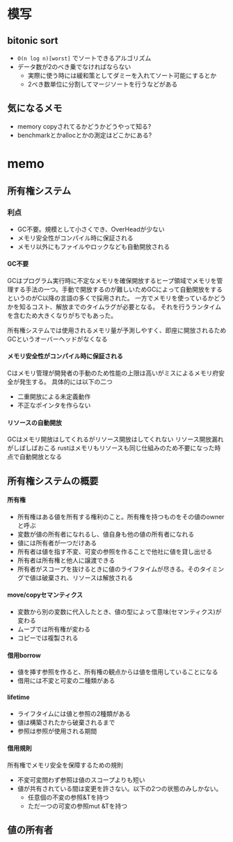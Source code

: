 # 模写

## bitonic sort

- `O(n log n)[worst]` でソートできるアルゴリズム
- データ数が2のべき乗でなければならない
  - 実際に使う時には緩和策としてダミーを入れてソート可能にするとか
  - 2べき数単位に分割してマージソートを行うなどがある 



## 気になるメモ

- memory copyされてるかどうかどうやって知る?
- benchmarkとかallocとかの測定はどこかにある?


# memo
## 所有権システム

### 利点

- GC不要。規模として小さくでき、OverHeadが少ない
- メモリ安全性がコンパイル時に保証される
- メモリ以外にもファイルやロックなども自動開放される

#### GC不要

GCはプログラム実行時に不定なメモリを確保開放するヒープ領域でメモリを管理する手法の一つ。手動で開放するのが難しいためGCによって自動開放をするというのがC以降の言語の多くで採用された。
一方でメモリを使っているかどうかを知るコスト、解放までのタイムラグが必要となる。
それを行うランタイムを含むため大きくなりがちでもあった。

所有権システムでは使用されるメモリ量が予測しやすく、即座に開放されるためGCというオーバーヘッドがなくなる

#### メモリ安全性がコンパイル時に保証される

Cはメモリ管理が開発者の手動のため性能の上限は高いがミスによるメモリ府安全が発生する。
具体的には以下の二つ
- 二重開放による未定義動作
- 不正なポインタを作らない

#### リソースの自動開放
GCはメモリ開放はしてくれるがリソース開放はしてくれない
リソース開放漏れがしばしばおこる
rustはメモリもリソースも同じ仕組みのため不要になった時点で自動開放となる

## 所有権システムの概要

#### 所有権

- 所有権はある値を所有する権利のこと。所有権を持つものをその値のownerと呼ぶ
- 変数が値の所有者になれるし、値自身も他の値の所有者になれる
- 値には所有者が一つだけある
- 所有者は値を指す不変、可変の参照を作ることで他社に値を貸し出せる
- 所有者は所有権と他人に譲渡できる
- 所有者がスコープを抜けるときに値のライフタイムが尽きる。そのタイミングで値は破棄され、リソースは解放される

#### move/copyセマンティクス

- 変数から別の変数に代入したとき、値の型によって意味(セマンティクス)が変わる
- ムーブでは所有権が変わる
- コピーでは複製される

#### 借用borrow

- 値を挿す参照を作ると、所有権の観点からは値を借用していることになる
- 借用には不変と可変の二種類がある

#### lifetime

- ライフタイムには値と参照の2種類がある
- 値は構築されたから破棄されるまで
- 参照は参照が使用される期間

#### 借用規則
所有権でメモリ安全を保障するための規則
- 不変可変問わず参照は値のスコープよりも短い
- 値が共有されている間は変更を許さない。以下の2つの状態のみしかない。
  - 任意個の不変の参照&Tを持つ
  - ただ一つの可変の参照mut &Tを持つ

## 値の所有者


